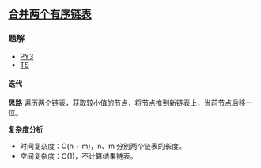 ## [合并两个有序链表](https://leetcode.cn/problems/merge-two-sorted-lists/)

### 题解
+ [PY3](../../py3/256/21.py)
+ [TS](../../ts/128/21.ts)

#### 迭代
**思路**
遍历两个链表，获取较小值的节点，将节点推到新链表上，当前节点后移一位。

**复杂度分析**
+ 时间复杂度：O(n + m)，n、m 分别两个链表的长度。
+ 空间复杂度：O(1)，不计算结果链表。